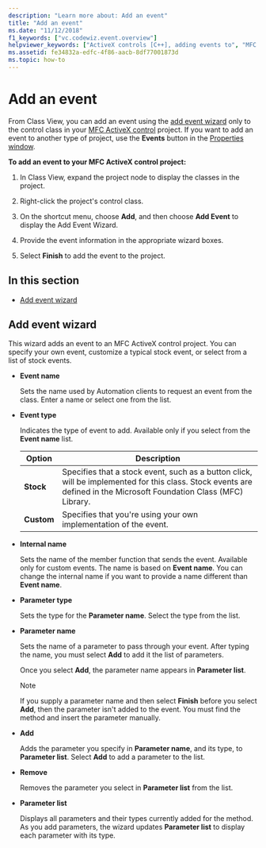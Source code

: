 ```yaml
---
description: "Learn more about: Add an event"
title: "Add an event"
ms.date: "11/12/2018"
f1_keywords: ["vc.codewiz.event.overview"]
helpviewer_keywords: ["ActiveX controls [C++], adding events to", "MFC ActiveX controls [C++], adding events", "events [C++], ActiveX controls", "add event wizard [C++]"]
ms.assetid: fe34832a-edfc-4f86-aacb-8df77001873d
ms.topic: how-to
---
```

# Add an event

From Class View, you can add an event using the [add event wizard](#add-event-wizard) only to the control class in your [MFC ActiveX control](../mfc/reference/creating-an-mfc-activex-control.md) project. If you want to add an event to another type of project, use the **Events** button in the [Properties window](/visualstudio/ide/reference/properties-window).

**To add an event to your MFC ActiveX control project:**

1. In Class View, expand the project node to display the classes in the project.

1. Right-click the project's control class.

1. On the shortcut menu, choose **Add**, and then choose **Add Event** to display the Add Event Wizard.

1. Provide the event information in the appropriate wizard boxes.

1. Select **Finish** to add the event to the project.

## In this section

- [Add event wizard](#add-event-wizard)

## Add event wizard

This wizard adds an event to an MFC ActiveX control project. You can specify your own event, customize a typical stock event, or select from a list of stock events.

- **Event name**

   Sets the name used by Automation clients to request an event from the class. Enter a name or select one from the list.

- **Event type**

   Indicates the type of event to add. Available only if you select from the **Event name** list.

   |Option|Description|
   |------------|-----------------|
   |**Stock**|Specifies that a stock event, such as a button click, will be implemented for this class. Stock events are defined in the Microsoft Foundation Class (MFC) Library.|
   |**Custom**|Specifies that you're using your own implementation of the event.|

- **Internal name**

   Sets the name of the member function that sends the event. Available only for custom events. The name is based on **Event name**. You can change the internal name if you want to provide a name different than **Event name**.

- **Parameter type**

   Sets the type for the **Parameter name**. Select the type from the list.

- **Parameter name**

   Sets the name of a parameter to pass through your event. After typing the name, you must select **Add** to add it the list of parameters.

   Once you select **Add**, the parameter name appears in **Parameter list**.

   > [!NOTE]
   > If you supply a parameter name and then select **Finish** before you select **Add**, then the parameter isn't added to the event. You must find the method and insert the parameter manually.

- **Add**

   Adds the parameter you specify in **Parameter name**, and its type, to **Parameter list**. Select **Add** to add a parameter to the list.

- **Remove**

   Removes the parameter you select in **Parameter list** from the list.

- **Parameter list**

   Displays all parameters and their types currently added for the method. As you add parameters, the wizard updates **Parameter list** to display each parameter with its type.
